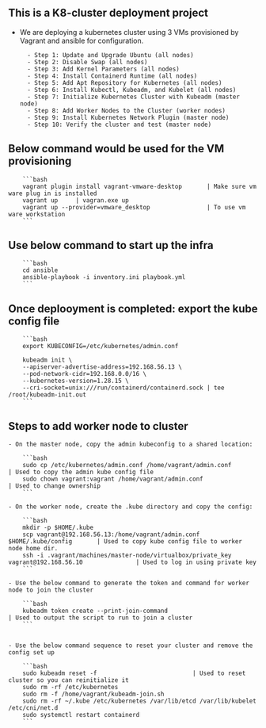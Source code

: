 ## This is a K8-cluster deployment project 

- We are deploying a kubernetes cluster using 3 VMs provisioned by Vagrant and ansible for configuration. 

        - Step 1: Update and Upgrade Ubuntu (all nodes)
        - Step 2: Disable Swap (all nodes)
        - Step 3: Add Kernel Parameters (all nodes)
        - Step 4: Install Containerd Runtime (all nodes)
        - Step 5: Add Apt Repository for Kubernetes (all nodes)
        - Step 6: Install Kubectl, Kubeadm, and Kubelet (all nodes)
        - Step 7: Initialize Kubernetes Cluster with Kubeadm (master node)
        - Step 8: Add Worker Nodes to the Cluster (worker nodes)
        - Step 9: Install Kubernetes Network Plugin (master node)
        - Step 10: Verify the cluster and test (master node)

## Below command would be used for the VM provisioning 

        ```bash
        vagrant plugin install vagrant-vmware-desktop       | Make sure vm ware plug in is installed
        vagrant up     | vagran.exe up 
        vagrant up --provider=vmware_desktop                | To use vm ware workstation 
        ```

## Use below command to start up the infra 

        ```bash 
        cd ansible
        ansible-playbook -i inventory.ini playbook.yml
        ```

## Once deplooyment is completed: export the kube config file

        ```bash
        export KUBECONFIG=/etc/kubernetes/admin.conf

        kubeadm init \
        --apiserver-advertise-address=192.168.56.13 \
        --pod-network-cidr=192.168.0.0/16 \
        --kubernetes-version=1.28.15 \
        --cri-socket=unix:///run/containerd/containerd.sock | tee /root/kubeadm-init.out
        ```

## Steps to add worker node to cluster

    - On the master node, copy the admin kubeconfig to a shared location:

        ```bash
        sudo cp /etc/kubernetes/admin.conf /home/vagrant/admin.conf                 | Used to copy the admin kube config file
        sudo chown vagrant:vagrant /home/vagrant/admin.conf                         | Used to change ownership 
        ```

    - On the worker node, create the .kube directory and copy the config:

        ```bash
        mkdir -p $HOME/.kube
        scp vagrant@192.168.56.13:/home/vagrant/admin.conf $HOME/.kube/config       | Used to copy kube config file to worker node home dir. 
        ssh -i .vagrant/machines/master-node/virtualbox/private_key vagrant@192.168.56.10               | Used to log in using private key
        ```

    - Use the below command to generate the token and command for worker node to join the cluster 

        ```bash
        kubeadm token create --print-join-command                                   | Used to output the script to run to join a cluster
        ```


    - Use the below command sequence to reset your cluster and remove the config set up 

        ```bash
        sudo kubeadm reset -f                           | Used to reset cluster so you can reinitialize it
        sudo rm -rf /etc/kubernetes
        sudo rm -f /home/vagrant/kubeadm-join.sh
        sudo rm -rf ~/.kube /etc/kubernetes /var/lib/etcd /var/lib/kubelet /etc/cni/net.d
        sudo systemctl restart containerd
        ```